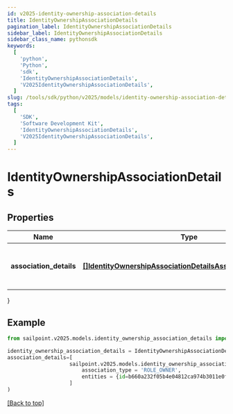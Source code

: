 ```yaml
---
id: v2025-identity-ownership-association-details
title: IdentityOwnershipAssociationDetails
pagination_label: IdentityOwnershipAssociationDetails
sidebar_label: IdentityOwnershipAssociationDetails
sidebar_class_name: pythonsdk
keywords:
  [
    'python',
    'Python',
    'sdk',
    'IdentityOwnershipAssociationDetails',
    'V2025IdentityOwnershipAssociationDetails',
  ]
slug: /tools/sdk/python/v2025/models/identity-ownership-association-details
tags:
  [
    'SDK',
    'Software Development Kit',
    'IdentityOwnershipAssociationDetails',
    'V2025IdentityOwnershipAssociationDetails',
  ]
---
```


# IdentityOwnershipAssociationDetails

## Properties

| Name | Type | Description | Notes |
| --- | --- | --- | --- |
| **association_details** | [**[]IdentityOwnershipAssociationDetailsAssociationDetailsInner**](identity-ownership-association-details-association-details-inner) | list of all the resource associations for the identity | [optional] |

}

## Example

```python
from sailpoint.v2025.models.identity_ownership_association_details import IdentityOwnershipAssociationDetails

identity_ownership_association_details = IdentityOwnershipAssociationDetails(
association_details=[
                    sailpoint.v2025.models.identity_ownership_association_details_association_details_inner.IdentityOwnershipAssociationDetails_associationDetails_inner(
                        association_type = 'ROLE_OWNER',
                        entities = {id=b660a232f05b4e04812ca974b3011e0f, name=Gaston.800ddf9640a, type=ROLE}, )
                    ]
)

```

[[Back to top]](#)
